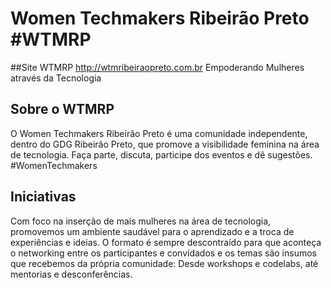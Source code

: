# Women Techmakers Ribeirão Preto #WTMRP

##Site WTMRP
http://wtmribeiraopreto.com.br
Empoderando Mulheres através da Tecnologia

## Sobre o WTMRP
O Women Techmakers Ribeirão Preto é uma comunidade independente, dentro do GDG Ribeirão Preto, que promove a visibilidade feminina na área de tecnologia. Faça parte, discuta, participe dos eventos e dê sugestões. #WomenTechmakers

## Iniciativas
Com foco na inserção de mais mulheres na área de tecnologia, promovemos um ambiente saudável para o aprendizado e a troca de experiências e ideias.
O formato é sempre descontraído para que aconteça o networking entre os participantes e convidados e os temas são insumos que recebemos da própria comunidade: Desde workshops e codelabs, até mentorias e desconferências.